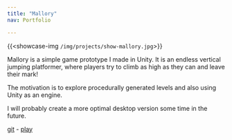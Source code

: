 ```yaml
---
title: "Mallory"
nav: Portfolio

---
```


{{<showcase-img `/img/projects/show-mallory.jpg`>}}

Mallory is a simple game prototype I made in Unity. It is an endless vertical jumping platformer, where players try to climb as high as they can and leave their mark!

The motivation is to explore procedurally generated levels and also using Unity as an engine. 

I will probably create a more optimal desktop version some time in the future.

[git](https://github.com/momohoudai/unity-mallory) - 
[play](https://momohoudai.itch.io/mallory)
